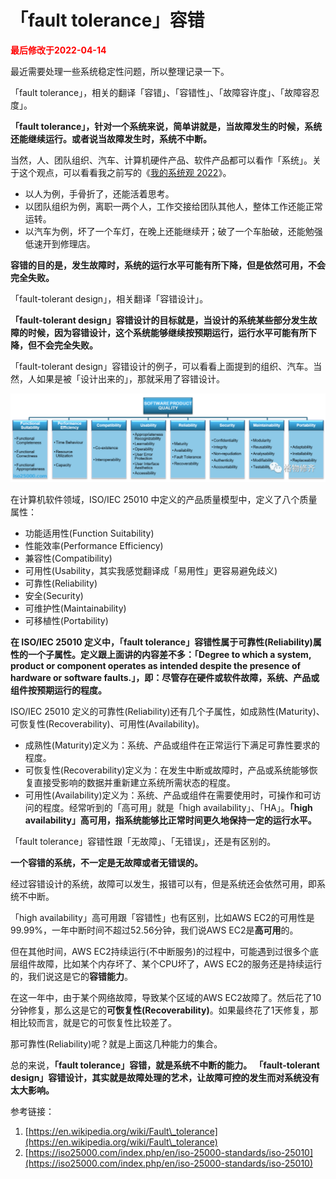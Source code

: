 # 「fault tolerance」容错

<strong><font color="red">最后修改于2022-04-14</font></strong>

最近需要处理一些系统稳定性问题，所以整理记录一下。

「fault tolerance」，相关的翻译「容错」、「容错性」、「故障容许度」、「故障容忍度」。

**「fault tolerance」，针对一个系统来说，简单讲就是，当故障发生的时候，系统还能继续运行。或者说当故障发生时，系统不中断。**

当然，人、团队组织、汽车、计算机硬件产品、软件产品都可以看作「系统」。关于这个观点，可以看看我之前写的《[我的系统观 2022](http://mp.weixin.qq.com/s?\_\_biz=MjM5MTM4NDE3Mg==\&mid=2247484097\&idx=1\&sn=8e378fd847eff907e8b6f76d5229d800\&chksm=a6b715c291c09cd4011f85dda15650a2051c1bd8a6294cfc25f835ad5e8efa7f5dc068c62c36\&scene=21#wechat\_redirect)》。

* 以人为例，手骨折了，还能活着思考。
* 以团队组织为例，离职一两个人，工作交接给团队其他人，整体工作还能正常运转。
* 以汽车为例，坏了一个车灯，在晚上还能继续开；破了一个车胎破，还能勉强低速开到修理店。

**容错的目的是，发生故障时，系统的运行水平可能有所下降，但是依然可用，不会完全失败。**

「fault-tolerant design」，相关翻译「容错设计」。

**「fault-tolerant design」容错设计的目标就是，当设计的系统某些部分发生故障的时候，因为容错设计，这个系统能够继续按预期运行，运行水平可能有所下降，但不会完全失败。**

「fault-tolerant design」容错设计的例子，可以看看上面提到的组织、汽车。当然，人如果是被「设计出来的」，那就采用了容错设计。

![](./fault-tolerance/640.png)

在计算机软件领域，ISO/IEC 25010 中定义的产品质量模型中，定义了八个质量属性：
* 功能适用性(Function Suitability)
* 性能效率(Performance Efficiency)
* 兼容性(Compatibility)
* 可用性(Usability，其实我感觉翻译成「易用性」更容易避免歧义)
* 可靠性(Reliability)
* 安全(Security)
* 可维护性(Maintainability)
* 可移植性(Portability)

**在 ISO/IEC 25010 定义中，「fault tolerance」容错性属于可靠性(Reliability)属性的一个子属性。定义跟上面讲的内容差不多：「Degree to which a system, product or component operates as intended despite the presence of hardware or software faults.」，即：尽管存在硬件或软件故障，系统、产品或组件按预期运行的程度。**

ISO/IEC 25010 定义的可靠性(Reliability)还有几个子属性，如成熟性(Maturity)、可恢复性(Recoverability)、可用性(Availability)。

* 成熟性(Maturity)定义为：系统、产品或组件在正常运行下满足可靠性要求的程度。
* 可恢复性(Recoverability)定义为：在发生中断或故障时，产品或系统能够恢复直接受影响的数据并重新建立系统所需状态的程度。
* 可用性(Availability)定义为：系统、产品或组件在需要使用时，可操作和可访问的程度。经常听到的「高可用」就是「high availability」、「HA」。**「high availability」高可用，指系统能够比正常时间更久地保持一定的运行水平。**

「fault tolerance」容错性跟「无故障」、「无错误」，还是有区别的。

**一个容错的系统，不一定是无故障或者无错误的。**

经过容错设计的系统，故障可以发生，报错可以有，但是系统还会依然可用，即系统不中断。

「high availability」高可用跟「容错性」也有区别，比如AWS EC2的可用性是99.99%，一年中断时间不超过52.56分钟，我们说AWS EC2是**高可用**的。

但在其他时间，AWS EC2持续运行(不中断服务)的过程中，可能遇到过很多个底层组件故障，比如某个内存坏了、某个CPU坏了，AWS EC2的服务还是持续运行的，我们说这是它的**容错能力**。

在这一年中，由于某个网络故障，导致某个区域的AWS EC2故障了。然后花了10分钟修复，那么这是它的**可恢复性(Recoverability)**。如果最终花了1天修复，那相比较而言，就是它的可恢复性比较差了。

那可靠性(Reliability)呢？就是上面这几种能力的集合。

总的来说，**「fault tolerance」容错，就是系统不中断的能力。**
**「fault-tolerant design」容错设计，其实就是故障处理的艺术，让故障可控的发生而对系统没有太大影响。**

参考链接：
1. [https://en.wikipedia.org/wiki/Fault\_tolerance](https://en.wikipedia.org/wiki/Fault\_tolerance)
2. [https://iso25000.com/index.php/en/iso-25000-standards/iso-25010](https://iso25000.com/index.php/en/iso-25000-standards/iso-25010)